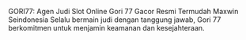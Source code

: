 GORI77: Agen Judi Slot Online Gori 77 Gacor Resmi Termudah Maxwin Seindonesia
Selalu bermain judi dengan tanggung jawab, Gori 77 berkomitmen untuk menjamin keamanan dan kesejahteraan.
